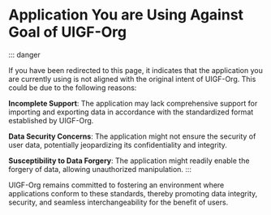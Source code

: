 # Application You are Using Against Goal of UIGF-Org

::: danger

If you have been redirected to this page, it indicates that the application you are currently using is not aligned with the original intent of UIGF-Org. This could be due to the following reasons:

**Incomplete Support**: The application may lack comprehensive support for importing and exporting data in accordance with the standardized format established by UIGF-Org.

**Data Security Concerns**: The application might not ensure the security of user data, potentially jeopardizing its confidentiality and integrity.

**Susceptibility to Data Forgery**: The application might readily enable the forgery of data, allowing unauthorized manipulation.
:::

UIGF-Org remains committed to fostering an environment where applications conform to these standards, thereby promoting data integrity, security, and seamless interchangeability for the benefit of users.

<!-- @include: goal.md -->